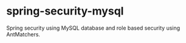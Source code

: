 # spring-security-mysql

Spring security using MySQL database and role based security using AntMatchers.
